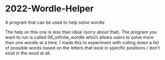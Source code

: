 # 2022-Wordle-Helper
A program that can be used to help solve wordle

The help on this one is less than ideal (sorry about that).  The program you want to run is called 06_infinite_wordle which allows users to solve more than one wordle at a time.  I made this to experiment with culling down a list of possible words based on the letters that exist in specific positions / don't exist in the word at all.
